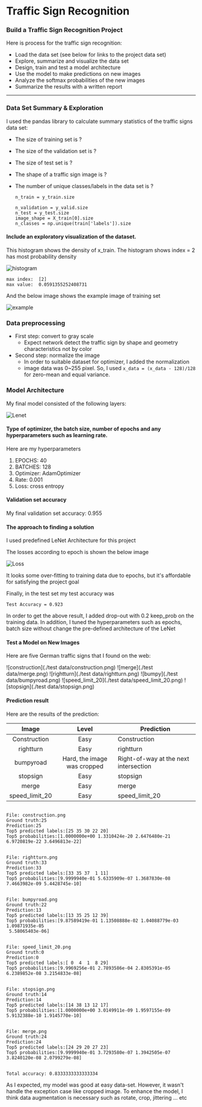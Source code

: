 # **Traffic Sign Recognition** 

### **Build a Traffic Sign Recognition Project**

Here is process for the traffic sign recognition:
* Load the data set (see below for links to the project data set)
* Explore, summarize and visualize the data set
* Design, train and test a model architecture
* Use the model to make predictions on new images
* Analyze the softmax probabilities of the new images
* Summarize the results with a written report

---
### Data Set Summary & Exploration

I used the pandas library to calculate summary statistics of the traffic
signs data set:

* The size of training set is ?

* The size of the validation set is ?

* The size of test set is ?

* The shape of a traffic sign image is ?

* The number of unique classes/labels in the data set is ?

  ```
  n_train = y_train.size

  n_validation = y_valid.size
  n_test = y_test.size
  image_shape = X_train[0].size
  n_classes = np.unique(train['labels']).size
  
  ```







#### Include an exploratory visualization of the dataset.

This histogram shows the density of x_train. The histogram shows index = 2 has most probability density

![histogram](./images/hist.png)

  ```
max index:  [2]
max value:  0.0591355252408731
  ```

And the below image shows the example image of training set

![example](./images/example.png)



### Data preprocessing

- First step: convert to gray scale
  - Expect network detect the traffic sign by shape and geometry characteristics not by color
- Second step: normalize the image
  - In order to suitable dataset for optimizer, I added the normalization
  - image data was 0~255 pixel. So, I used ```x_data = (x_data - 128)/128 ```  for zero-mean and equal variance.

### Model Architecture

My final model consisted of the following layers:



![Lenet](./images/lenet.png)



#### Type of optimizer, the batch size, number of epochs and any hyperparameters such as learning rate.

Here are my hyperparameters

1. EPOCHS: 40
2. BATCHES: 128
3. Optimizer: AdamOptimizer
4. Rate: 0.001
5. Loss: cross entropy

#### Validation set accuracy

My final validation set accuracy: 0.955

#### The approach to finding a solution

I used predefined LeNet Architecture for this project

The losses according to epoch is shown the below image

![Loss](./images/loss.png)

It looks some over-fitting to training data due to epochs, but it's affordable for satisfying the project goal

Finally, in the test set my test accuracy was

```Test Accuracy = 0.923```

In order to get the above result, I added drop-out with 0.2 keep_prob on the training data. In addition, I tuned the hyperparameters such as epochs, batch size without change the pre-defined architecture of the LeNet





#### Test a Model on New Images

Here are five German traffic signs that I found on the web:

![construction](./test data/construction.png)
![merge](./test data/merge.png)
![rightturn](./test data/rightturn.png)
![bumpy](./test data/bumpyroad.png)
![speed_limit_20](./test data/speed_limit_20.png)
![stopsign](./test data/stopsign.png)



#### Prediction result

Here are the results of the prediction:

| Image			        | Level			 |     Prediction	        					|
|:---------------------:|:---------------------------------------------:|-----------------------------------------------|
| Construction | Easy | Construction |
| rightturn | Easy | rightturn 	|
| bumpyroad | Hard, the image was cropped | Right-of-way at the next intersection |
| stopsign	| Easy | stopsign	|
| merge	   | Easy | merge					|
| speed_limit_20	| Easy | speed_limit_20 |




```

File: construction.png
Ground truth:25
Prediction:25
Top5 predicted labels:[25 35 30 22 20]
Top5 probabilities:[1.0000000e+00 1.3310424e-20 2.6476480e-21 6.9720819e-22 3.6496813e-22]


File: rightturn.png
Ground truth:33
Prediction:33
Top5 predicted labels:[33 35 37  1 11]
Top5 probabilities:[9.9999940e-01 5.6335909e-07 1.3687830e-08 7.4663982e-09 5.4428745e-10]


File: bumpyroad.png
Ground truth:22
Prediction:13
Top5 predicted labels:[13 35 25 12 39]
Top5 probabilities:[9.87589419e-01 1.13508888e-02 1.04088779e-03 1.09871935e-05
 5.58065403e-06]


File: speed_limit_20.png
Ground truth:0
Prediction:0
Top5 predicted labels:[ 0  4  1  8 29]
Top5 probabilities:[9.9969256e-01 2.7893586e-04 2.8305391e-05 6.2389852e-08 3.2154833e-08]


File: stopsign.png
Ground truth:14
Prediction:14
Top5 predicted labels:[14 38 13 12 17]
Top5 probabilities:[1.0000000e+00 3.0149911e-09 1.9597155e-09 5.9132388e-10 1.9145770e-10]


File: merge.png
Ground truth:24
Prediction:24
Top5 predicted labels:[24 29 20 27 23]
Top5 probabilities:[9.9999940e-01 3.7293580e-07 1.3942505e-07 3.8240120e-08 2.0799279e-08]


Total accuracy: 0.8333333333333334
```



As I expected, my model was good at easy data-set. However, it wasn't handle the exception case like cropped image. To enhance the model, I think data augmentation is necessary such as rotate, crop, jittering ... etc



